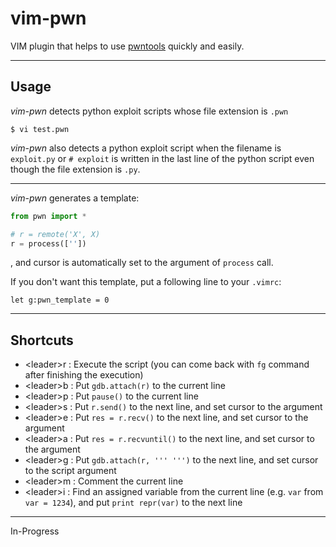 # vim-pwn

VIM plugin that helps to use [pwntools](https://github.com/Gallopsled/pwntools)
quickly and easily.

---
Usage
----

_vim-pwn_ detects python exploit scripts whose file extension is `.pwn`
```
$ vi test.pwn
```

_vim-pwn_ also detects a python exploit script when the filename is `exploit.py`
or `# exploit` is written in the last line of the python script even though the
file extension is `.py`.

---

_vim-pwn_ generates a template:
```python
from pwn import *

# r = remote('X', X)
r = process([''])
```
, and cursor is automatically set to the argument of `process` call.

If you don't want this template, put a following line to your `.vimrc`:
```vim
let g:pwn_template = 0
```

---
Shortcuts
---------

- \<leader\>r : Execute the script (you can come back with `fg` command after
  finishing the execution)
- \<leader\>b : Put `gdb.attach(r)` to the current line
- \<leader\>p : Put `pause()` to the current line
- \<leader\>s : Put `r.send()` to the next line, and set cursor to the argument
- \<leader\>e : Put `res = r.recv()` to the next line, and set cursor to the argument
- \<leader\>a : Put `res = r.recvuntil()` to the next line, and set cursor to the argument
- \<leader\>g : Put `gdb.attach(r, ''' ''')` to the next line, and set cursor to
  the script argument
- \<leader\>m : Comment the current line
- \<leader\>i : Find an assigned variable from the current line (e.g. `var` from
  `var = 1234`), and put `print repr(var)` to the next line

---
In-Progress
